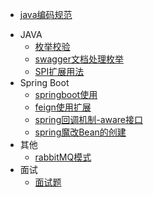 * [java编码规范](java_standard)
- JAVA
  - [枚举校验](tips/枚举校验)
  - [swagger文档处理枚举](tips/swagger文档处理枚举)
  - [SPI扩展用法](tips/SPI扩展用法)
- Spring Boot
  - [springboot使用](tips/springboot使用)
  - [feign使用扩展](tips/feign使用扩展)
  - [spring回调机制-aware接口](tips/spring回调机制-aware接口)
  - [spring魔改Bean的创建](tips/spring魔改Bean的创建)
- 其他
  - [rabbitMQ模式](record/rabbitMQ相关)
- 面试
  - [面试题](interview/面试题)